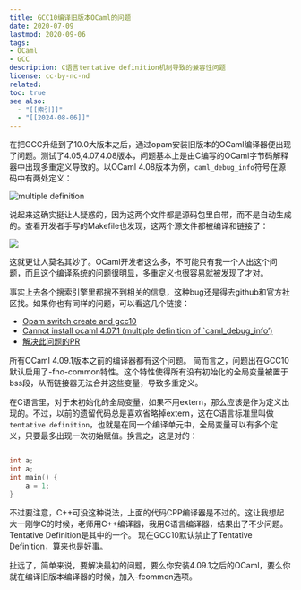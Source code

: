 ```yaml
---
title: GCC10编译旧版本OCaml的问题
date: 2020-07-09
lastmod: 2020-09-06
tags: 
- OCaml
- GCC
description: C语言tentative definition机制导致的兼容性问题
license: cc-by-nc-nd
related: 
toc: true
see also:
  - "[[索引]]"
  - "[[2024-08-06]]"
---
```


在把GCC升级到了10.0大版本之后，通过opam安装旧版本的OCaml编译器便出现了问题。测试了4.05,4.07,4.08版本，问题基本上是由C编写的OCaml字节码解释器中出现多重定义导致的。以OCaml 4.08版本为例，`caml_debug_info`符号在源码中有两处定义：

![multiple definition](https://cdn.jsdelivr.net/gh/linusboyle/imgupload/upload/2020-07-09-13-19-01-7517.png)

说起来这确实挺让人疑惑的，因为这两个文件都是源码包里自带，而不是自动生成的。查看开发者手写的Makefile也发现，这两个源文件都被编译和链接了：

![](https://cdn.jsdelivr.net/gh/linusboyle/imgupload/upload/2020-07-09-13-20-26-8620.png)

这就更让人莫名其妙了。OCaml开发者这么多，不可能只有我一个人出这个问题，而且这个编译系统的问题很明显，多重定义也很容易就被发现了才对。

事实上去各个搜索引擎里都搜不到相关的信息，这种bug还是得去github和官方社区找。如果你也有同样的问题，可以看这几个链接：

- [Opam switch create and gcc10](https://discuss.ocaml.org/t/opam-switch-create-and-gcc10/5864)
- [Cannot install ocaml 4.07.1 (multiple definition of `caml_debug_info’)](https://discuss.ocaml.org/t/cannot-install-ocaml-4-07-1-multiple-definition-of-caml-debug-info/5996)
- [解决此问题的PR](https://github.com/ocaml/ocaml/pull/9180)

所有OCaml 4.09.1版本之前的编译器都有这个问题。 简而言之，问题出在GCC10默认启用了-fno-common特性。这个特性使得所有没有初始化的全局变量被置于bss段，从而链接器无法合并这些变量，导致多重定义。

在C语言里，对于未初始化的全局变量，如果不用extern，那么应该是作为定义出现的。不过，以前的遗留代码总是喜欢省略掉extern，这在C语言标准里叫做`tentative definition`，也就是在同一个编译单元中，全局变量可以有多个定义，只要最多出现一次初始赋值。换言之，这是对的：

```c

int a;
int a;
int main() {
    a = 1;
}
```

不过要注意，C++可没这种说法，上面的代码CPP编译器是不过的。这让我想起大一刚学C的时候，老师用C++编译器，我用C语言编译器，结果出了不少问题。Tentative Definition是其中的一个。 现在GCC10默认禁止了Tentative Definition，算来也是好事。

扯远了，简单来说，要解决最初的问题，要么你安装4.09.1之后的OCaml，要么你就在编译旧版本编译器的时候，加入-fcommon选项。